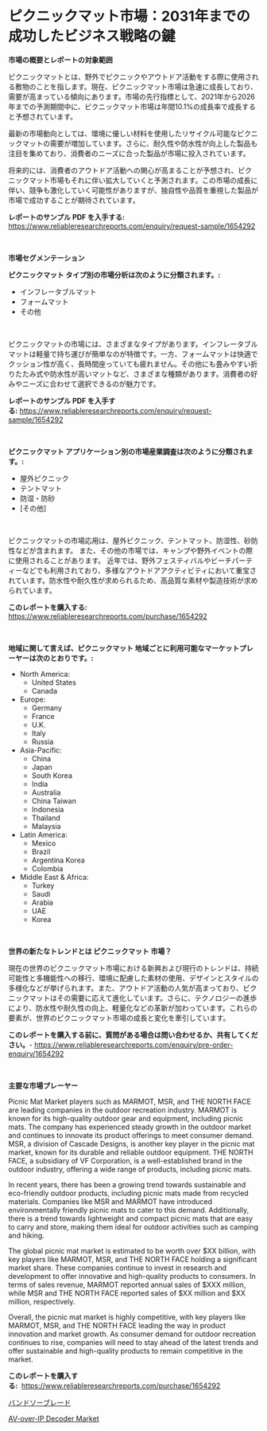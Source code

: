 <p><h1>ピクニックマット市場：2031年までの成功したビジネス戦略の鍵</h1></p><p><strong>市場の概要とレポートの対象範囲</strong></p>
<p><p>ピクニックマットとは、野外でピクニックやアウトドア活動をする際に使用される敷物のことを指します。現在、ピクニックマット市場は急速に成長しており、需要が高まっている傾向にあります。市場の先行指標として、2021年から2026年までの予測期間中に、ピクニックマット市場は年間10.1%の成長率で成長すると予想されています。</p><p>最新の市場動向としては、環境に優しい材料を使用したリサイクル可能なピクニックマットの需要が増加しています。さらに、耐久性や防水性が向上した製品も注目を集めており、消費者のニーズに合った製品が市場に投入されています。</p><p>将来的には、消費者のアウトドア活動への関心が高まることが予想され、ピクニックマット市場もそれに伴い拡大していくと予測されます。この市場の成長に伴い、競争も激化していく可能性がありますが、独自性や品質を重視した製品が市場で成功することが期待されています。</p></p>
<p><strong>レポートのサンプル PDF を入手する:</strong> <a href="https://www.reliableresearchreports.com/enquiry/request-sample/1654292">https://www.reliableresearchreports.com/enquiry/request-sample/1654292</a></p>
<p>&nbsp;</p>
<p><strong>市場セグメンテーション</strong></p>
<p><strong>ピクニックマット タイプ別の市場分析は次のように分類されます。:</strong></p>
<p><ul><li>インフレータブルマット</li><li>フォームマット</li><li>その他</li></ul></p>
<p>&nbsp;</p>
<p><p>ピクニックマットの市場には、さまざまなタイプがあります。インフレータブルマットは軽量で持ち運びが簡単なのが特徴です。一方、フォームマットは快適でクッション性が高く、長時間座っていても疲れません。その他にも畳みやすい折りたたみ式や防水性が高いマットなど、さまざまな種類があります。消費者の好みやニーズに合わせて選択できるのが魅力です。</p></p>
<p><strong>レポートのサンプル PDF を入手する:</strong>&nbsp;<a href="https://www.reliableresearchreports.com/enquiry/request-sample/1654292">https://www.reliableresearchreports.com/enquiry/request-sample/1654292</a></p>
<p>&nbsp;</p>
<p><strong> ピクニックマット アプリケーション別の市場産業調査は次のように分類されます。:</strong></p>
<p><ul><li>屋外ピクニック</li><li>テントマット</li><li>防湿・防砂</li><li>[その他]</li></ul></p>
<p>&nbsp;</p>
<p><p>ピクニックマットの市場応用は、屋外ピクニック、テントマット、防湿性、砂防性などが含まれます。 また、その他の市場では、キャンプや野外イベントの際に使用されることがあります。 近年では、野外フェスティバルやビーチパーティーなどでも利用されており、多様なアウトドアアクティビティにおいて重宝されています。防水性や耐久性が求められるため、高品質な素材や製造技術が求められています。</p></p>
<p><strong>このレポートを購入する:</strong>&nbsp; <a href="https://www.reliableresearchreports.com/purchase/1654292">https://www.reliableresearchreports.com/purchase/1654292</a></p>
<p>&nbsp;</p>
<p><strong>地域に関して言えば、ピクニックマット 地域ごとに利用可能なマーケットプレーヤーは次のとおりです。:</strong></p>
<p><ul>
    <li>
        North America:
        <ul>
            <li>United States</li>
            <li>Canada</li>
        </ul>
    </li>
    <li>
        Europe:
        <ul>
            <li>Germany</li>
            <li>France</li>
            <li>U.K.</li>
            <li>Italy</li>
            <li>Russia</li>
        </ul>
    </li>
    <li>
        Asia-Pacific:
        <ul>
            <li>China</li>
            <li>Japan</li>
            <li>South Korea</li>
            <li>India</li>
            <li>Australia</li>
            <li>China Taiwan</li>
            <li>Indonesia</li>
            <li>Thailand</li>
            <li>Malaysia</li>
        </ul>
    </li>
    <li>
        Latin America:
        <ul>
            <li>Mexico</li>
            <li>Brazil</li>
            <li>Argentina Korea</li>
            <li>Colombia</li>
        </ul>
    </li>
    <li>
        Middle East & Africa:
        <ul>
            <li>Turkey</li>
            <li>Saudi</li>
            <li>Arabia</li>
            <li>UAE</li>
            <li>Korea</li>
        </ul>
    </li>
    </ul></p>
<p>&nbsp;</p>
<p><strong>世界の新たなトレンドとは ピクニックマット 市場？</strong></p>
<p><p>現在の世界のピクニックマット市場における新興および現行のトレンドは、持続可能性と多機能性への移行、環境に配慮した素材の使用、デザインとスタイルの多様化などが挙げられます。また、アウトドア活動の人気が高まっており、ピクニックマットはその需要に応えて進化しています。さらに、テクノロジーの進歩により、防水性や耐久性の向上、軽量化などの革新が加わっています。これらの要素が、世界のピクニックマット市場の成長と変化を牽引しています。</p></p>
<p><strong>このレポートを購入する前に、質問がある場合は問い合わせるか、共有してください。</strong>- <a href="https://www.reliableresearchreports.com/enquiry/pre-order-enquiry/1654292">https://www.reliableresearchreports.com/enquiry/pre-order-enquiry/1654292</a></p>
<p>&nbsp;</p>
<p><strong>主要な市場プレーヤー</strong></p>
<p><p>Picnic Mat Market players such as MARMOT, MSR, and THE NORTH FACE are leading companies in the outdoor recreation industry. MARMOT is known for its high-quality outdoor gear and equipment, including picnic mats. The company has experienced steady growth in the outdoor market and continues to innovate its product offerings to meet consumer demand. MSR, a division of Cascade Designs, is another key player in the picnic mat market, known for its durable and reliable outdoor equipment. THE NORTH FACE, a subsidiary of VF Corporation, is a well-established brand in the outdoor industry, offering a wide range of products, including picnic mats.</p><p>In recent years, there has been a growing trend towards sustainable and eco-friendly outdoor products, including picnic mats made from recycled materials. Companies like MSR and MARMOT have introduced environmentally friendly picnic mats to cater to this demand. Additionally, there is a trend towards lightweight and compact picnic mats that are easy to carry and store, making them ideal for outdoor activities such as camping and hiking.</p><p>The global picnic mat market is estimated to be worth over $XX billion, with key players like MARMOT, MSR, and THE NORTH FACE holding a significant market share. These companies continue to invest in research and development to offer innovative and high-quality products to consumers. In terms of sales revenue, MARMOT reported annual sales of $XXX million, while MSR and THE NORTH FACE reported sales of $XX million and $XX million, respectively.</p><p>Overall, the picnic mat market is highly competitive, with key players like MARMOT, MSR, and THE NORTH FACE leading the way in product innovation and market growth. As consumer demand for outdoor recreation continues to rise, companies will need to stay ahead of the latest trends and offer sustainable and high-quality products to remain competitive in the market.</p></p>
<p><strong>このレポートを購入する:</strong>&nbsp;&nbsp;<a href="https://www.reliableresearchreports.com/purchase/1654292">https://www.reliableresearchreports.com/purchase/1654292</a></p>
<p><p><a href="https://github.com/SarahFahey88/Market-Research-Report-List-1/blob/main/454000612862.md">バンドソーブレード</a></p><p><a href="https://github.com/okotobwrhuteie/Market-Research-Report-List-1/blob/main/av-over-ip-decoder-market.md">AV-over-IP Decoder Market</a></p></p>